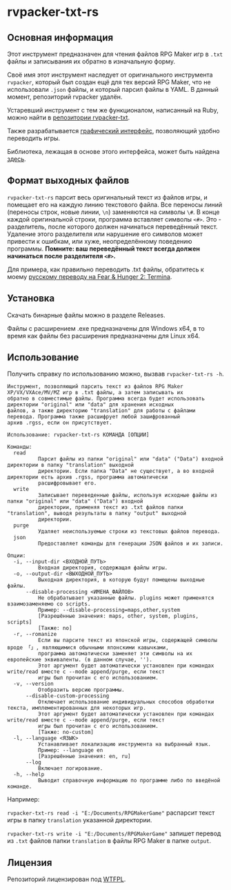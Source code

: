 # rvpacker-txt-rs

## Основная информация

Этот инструмент предназначен для чтения файлов RPG Maker игр в `.txt` файлы и записывания их обратно в изначальную форму.

Своё имя этот инструмент наследует от оригинального инструмента `rvpacker`, который был создан ещё для тех версий RPG Maker, что не использовали `.json` файлы, и который парсил файлы в YAML. В данный момент, репозиторий rvpacker удалён.

Устаревший инструмент с тем же функционалом, написанный на Ruby, можно найти в [репозитории rvpacker-txt](https://github.com/savannstm/rvpacker-txt).

Также разрабатывается [графический интерфейс](https://github.com/savannstm/rpgmtranslate), позволяющий удобно переводить игры.

Библиотека, лежащая в основе этого интерфейса, может быть найдена [здесь](https://github.com/savannstm/rvpacker-txt-rs-lib).

## Формат выходных файлов

`rvpacker-txt-rs` парсит весь оригинальный текст из файлов игры, и помещает его на каждую линию текстового файла. Все переносы линий (переносы строк, новые линии, `\n`) заменяются на символы `\#`.
В конце каждой оригинальной строки, программа вставляет символы `<#>`. Это - разделитель, после которого должен начинаться переведённый текст. Удаление этого разделителя или нарушение его символов может привести к ошибкам, или хуже, неопределённому поведению программы. **Помните: ваш переведённый текст всегда должен начинаться после разделителя `<#>`.**

Для примера, как правильно переводить .txt файлы, обратитесь к моему [русскому переводу на Fear & Hunger 2: Termina](https://github.com/savannstm/fh2-termina-translation).

## Установка

Скачать бинарные файлы можно в разделе Releases.

Файлы с расширением .exe предназначены для Windows x64, в то время как файлы без расширения предназначены для Linux x64.

## Использование

Получить справку по использованию можно, вызвав `rvpacker-txt-rs -h`.

```text
Инструмент, позволяющий парсить текст из файлов RPG Maker XP/VX/VXAce/MV/MZ игр в .txt файлы, а затем записывать их
обратно в совместимые файлы. Программа всегда будет использовать директории "original" или "data" для хранения исходных
файлов, а также директорию "translation" для работы с файлами перевода. Программа также расшифрует любой зашифрованный
архив .rgss, если он присутствует.

Использование: rvpacker-txt-rs КОМАНДА [ОПЦИИ]

Команды:
  read
          Парсит файлы из папки "original" или "data" ("Data") входной директории в папку "translation" выходной
          директории. Если папка "Data" не существует, а во входной директории есть архив .rgss, программа автоматически
          расшифровывает его.
  write
          Записывает переведенные файлы, используя исходные файлы из папки "original" или "data" ("Data") входной
          директории, применяя текст из .txt файлов папки "translation", выводя результаты в папку "output" выходной
          директории.
  purge
          Удаляет неиспользуемые строки из текстовых файлов перевода.
  json
          Предоставляет команды для генерации JSON файлов и их записи.

Опции:
  -i, --input-dir <ВХОДНОЙ_ПУТЬ>
          Входная директория, содержащая файлы игры.
  -o, --output-dir <ВЫХОДНОЙ_ПУТЬ>
          Выходная директория, в которую будут помещены выходные файлы.
      --disable-processing <ИМЕНА_ФАЙЛОВ>
          Не обрабатывает указанные файлы. plugins может применятся взаимозаменяемо со scripts.
          Пример: --disable-processing=maps,other,system
          [Разрешённые значения: maps, other, system, plugins, scripts]
          [Также: no]
  -r, --romanize
          Если вы парсите текст из японской игры, содержащей символы вроде 「」, являющимися обычными японскими кавычками,
          программа автоматически заменяет эти символы на их европейские эквиваленты. (в данном случае, '').
          Этот аргумент будет автоматически установлен при командах write/read вместе с --mode append/purge, если текст
          игры был прочитан с его использованием.
  -v, --version
          Отобразить версию программы.
      --disable-custom-processing
          Отключает использование индивидуальных способов обработки текста, имплементированных для некоторых игр.
          Этот аргумент будет автоматически установлен при командах write/read вместе с --mode append/purge, если текст
          игры был прочитан с его использованием.
          [Также: no-custom]
  -l, --language <ЯЗЫК>
          Устанавливает локализацию инструмента на выбранный язык.
          Пример: --language en
          [Разрешённые значения: en, ru]
      --log
          Включает логирование.
  -h, --help
          Выводит справочную информацию по программе либо по введёной команде.
```

Например:

`rvpacker-txt-rs read -i "E:/Documents/RPGMakerGame"` распарсит текст игры в папку `translation` указанной директории.

`rvpacker-txt-rs write -i "E:/Documents/RPGMakerGame"` запишет перевод из `.txt` файлов папки `translation` в файлы RPG Maker в папке `output`.

## Лицензия

Репозиторий лицензирован под [WTFPL](http://www.wtfpl.net/).
